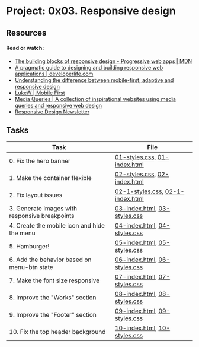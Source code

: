 # Project: 0x03. Responsive design

## Resources

#### Read or watch:

* [The building blocks of responsive design - Progressive web apps | MDN](https://intranet.alxswe.com/rltoken/o3EMSmw1WrNDSLJe3QcPIw)
* [A pragmatic guide to designing and building responsive web applications | developerlife.com](https://intranet.alxswe.com/rltoken/kYMxBNgzzyb2s7ZkVa5HJA)
* [Understanding the difference between mobile-first, adaptive and responsive design](https://intranet.alxswe.com/rltoken/V7x4ZBedCZlZa4n3HfolyA)
* [LukeW | Mobile First](https://intranet.alxswe.com/rltoken/6CYunSvuxKo0aMHTXAMO3w)
* [Media Queries | A collection of inspirational websites using media queries and responsive web design](https://intranet.alxswe.com/rltoken/gPX33evbEgxMIYLnizrrvg)
* [Responsive Design Newsletter](https://intranet.alxswe.com/rltoken/6SOmvi6vROzFLgKqSG-ODA)
## Tasks

| Task | File |
| ---- | ---- |
| 0. Fix the hero banner | [01-styles.css](./01-styles.css), [01-index.html](./01-index.html) |
| 1. Make the container flexible | [02-styles.css](./02-styles.css), [02-index.html](./02-index.html) |
| 2. Fix layout issues | [02-1-styles.css](./02-1-styles.css), [02-1-index.html](./02-1-index.html) |
| 3. Generate images with responsive breakpoints | [03-index.html](./03-index.html), [03-styles.css](./03-styles.css) |
| 4. Create the mobile icon and hide the menu | [04-index.html](./04-index.html), [04-styles.css](./04-styles.css) |
| 5. Hamburger! | [05-index.html](./05-index.html), [05-styles.css](./05-styles.css) |
| 6. Add the behavior based on menu-btn state | [06-index.html](./06-index.html), [06-styles.css](./06-styles.css) |
| 7. Make the font size responsive | [07-index.html](./07-index.html), [07-styles.css](./07-styles.css) |
| 8. Improve the "Works" section | [08-index.html](./08-index.html), [08-styles.css](./08-styles.css) |
| 9. Improve the "Footer" section | [09-index.html](./09-index.html), [09-styles.css](./09-styles.css) |
| 10. Fix the top header background | [10-index.html](./10-index.html), [10-styles.css](./10-styles.css) |

